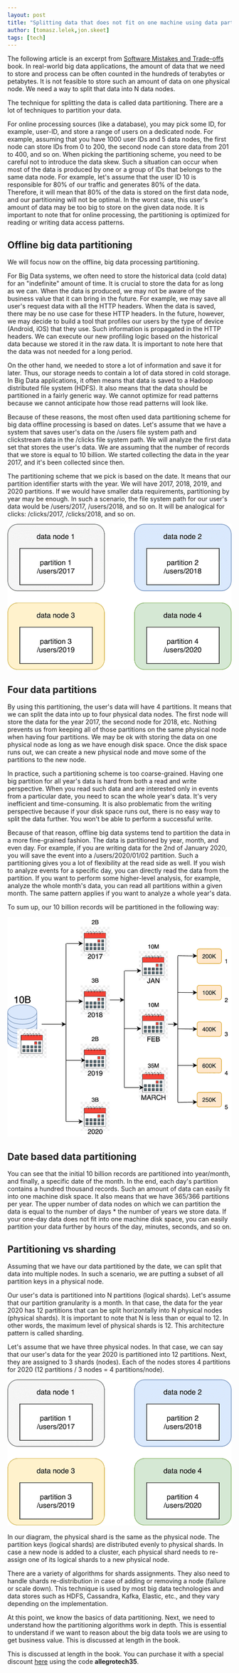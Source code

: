 ```yaml
---
layout: post
title: "Splitting data that does not fit on one machine using data partitioning"
author: [tomasz.lelek,jon.skeet]
tags: [tech]
---
```

The following article is an excerpt from [Software Mistakes and Trade-offs](https://www.manning.com/books/software-mistakes-and-tradeoffs) book.
In real-world big data applications, the amount of data that we need to store and process can be often counted in the hundreds of terabytes or petabytes. It is not feasible to store such an amount of data on one physical node. We need a way to split that data into N data nodes.

The technique for splitting the data is called data partitioning. There are a lot of techniques to partition your data.

For online processing sources (like a database), you may pick some ID, for example, user-ID, and store a range of users on a dedicated node. For example, assuming that you have 1000 user IDs and 5 data nodes, the first node can store IDs from 0 to 200, the second node can store data from 201 to 400, and so on. When picking the partitioning scheme, you need to be careful not to introduce the data skew. Such a situation can occur when most of the data is produced by one or a group of IDs that belongs to the same data node. For example, let's assume that the user ID 10 is responsible for 80% of our traffic and generates 80% of the data. Therefore, it will mean that 80% of the data is stored on the first data node, and our partitioning will not be optimal. In the worst case, this user's amount of data may be too big to store on the given data node. It is important to note that for online processing, the partitioning is optimized for reading or writing data access patterns.

## Offline big data partitioning

We will focus now on the offline, big data processing partitioning.

For Big Data systems, we often need to store the historical data (cold data) for an "indefinite" amount of time. It is crucial to store the data for as long as we can. When the data is produced, we may not be aware of the business value that it can bring in the future. For example, we may save all user's request data with all the HTTP headers. When the data is saved, there may be no use case for these HTTP headers. In the future, however, we may decide to build a tool that profiles our users by the type of device (Android, iOS) that they use. Such information is propagated in the HTTP headers. We can execute our new profiling logic based on the historical data because we stored it in the raw data. It is important to note here that the data was not needed for a long period.

On the other hand, we needed to store a lot of information and save it for later. Thus, our storage needs to contain a lot of data stored in cold storage. In Big Data applications, it often means that data is saved to a Hadoop distributed file system (HDFS). It also means that the data should be partitioned in a fairly generic way. We cannot optimize for read patterns because we cannot anticipate how those read patterns will look like.

Because of these reasons, the most often used data partitioning scheme for big data offline processing is based on dates. Let's assume that we have a system that saves user's data on the /users file system path and clickstream data in the /clicks file system path. We will analyze the first data set that stores the user's data. We are assuming that the number of records that we store is equal to 10 billion. We started collecting the data in the year 2017, and it's been collected since then.

The partitioning scheme that we pick is based on the date. It means that our partition identifier starts with the year. We will have 2017, 2018, 2019, and 2020 partitions. If we would have smaller data requirements, partitioning by year may be enough. In such a scenario, the file system path for our user's data would be /users/2017, /users/2018, and so on. It will be analogical for clicks: /clicks/2017, /clicks/2018, and so on.

![Figure 1](/img/articles/2021-08-09-splitting-data-that-does-not-fit-on-one-machine-using-data-partitioning/img1.png)

## Four data partitions

By using this partitioning, the user's data will have 4 partitions. It means that we can split the data into up to four physical data nodes. The first node will store the data for the year 2017, the second node for 2018, etc. Nothing prevents us from keeping all of those partitions on the same physical node when having four partitions. We may be ok with storing the data on one physical node as long as we have enough disk space. Once the disk space runs out, we can create a new physical node and move some of the partitions to the new node.

In practice, such a partitioning scheme is too coarse-grained. Having one big partition for all year's data is hard from both a read and write perspective. When you read such data and are interested only in events from a particular date, you need to scan the whole year's data. It's very inefficient and time-consuming. It is also problematic from the writing perspective because if your disk space runs out, there is no easy way to split the data further. You won't be able to perform a successful write.

Because of that reason, offline big data systems tend to partition the data in a more fine-grained fashion. The data is partitioned by year, month, and even day. For example, if you are writing data for the 2nd of January 2020, you will save the event into a /users/2020/01/02 partition. Such a partitioning gives you a lot of flexibility at the read side as well. If you wish to analyze events for a specific day, you can directly read the data from the partition. If you want to perform some higher-level analysis, for example, analyze the whole month's data, you can read all partitions within a given month. The same pattern applies if you want to analyze a whole year's data.

To sum up, our 10 billion records will be partitioned in the following way:

![Figure 2](/img/articles/2021-08-09-splitting-data-that-does-not-fit-on-one-machine-using-data-partitioning/img2.png)

## Date based data partitioning

You can see that the initial 10 billion records are partitioned into year/month, and finally, a specific date of the month. In the end, each day's partition contains a hundred thousand records. Such an amount of data can easily fit into one machine disk space. It also means that we have 365/366 partitions per year. The upper number of data nodes on which we can partition the data is equal to the number of days * the number of years we store data. If your one-day data does not fit into one machine disk space, you can easily partition your data further by hours of the day, minutes, seconds, and so on.

## Partitioning vs sharding

Assuming that we have our data partitioned by the date, we can split that data into multiple nodes. In such a scenario, we are putting a subset of all partition keys in a physical node.

Our user's data is partitioned into N partitions (logical shards). Let's assume that our partition granularity is a month. In that case, the data for the year 2020 has 12 partitions that can be split horizontally into N physical nodes (physical shards). It is important to note that N is less than or equal to 12. In other words, the maximum level of physical shards is 12. This architecture pattern is called sharding.

Let's assume that we have three physical nodes. In that case, we can say that our user's data for the year 2020 is partitioned into 12 partitions. Next, they are assigned to 3 shards (nodes). Each of the nodes stores 4 partitions for 2020 (12 partitions / 3 nodes = 4 partitions/node).

![Figure 8.6. Sharding](/img/articles/2021-08-09-splitting-data-that-does-not-fit-on-one-machine-using-data-partitioning/img1.png)

In our diagram, the physical shard is the same as the physical node. The partition keys (logical shards) are distributed evenly to physical shards. In case a new node is added to a cluster, each physical shard needs to re-assign one of its logical shards to a new physical node.

There are a variety of algorithms for shards assignments. They also need to handle shards re-distribution in case of adding or removing a node (failure or scale down). This technique is used by most big data technologies and data stores such as HDFS, Cassandra, Kafka, Elastic, etc., and they vary depending on the implementation.

At this point, we know the basics of data partitioning. Next, we need to understand how the partitioning algorithms work in depth. This is essential to understand if we want to reason about the big data tools we are using to get business value. This is discussed at length in the book.

This is discussed at length in the book. You can purchase it with a special discount [here](https://www.manning.com/books/software-mistakes-and-tradeoffs) using the code **allegrotech35**.

